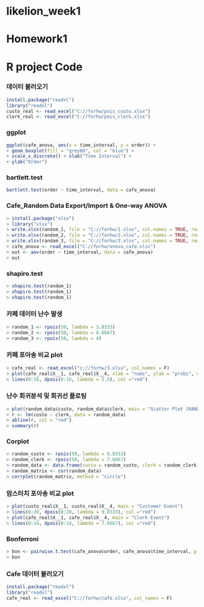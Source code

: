 # likelion_week1
# Homework1
# R project Code

### 데이터 불러오기
```r
install.package("readxl")
library("readxl")
custo_real <- read_excel("C://forhw/pois_custo.xlsx")
clerk_real <- read_excel("C://forhw/pois_clerk.xlsx")
```

### ggplot
```r
ggplot(cafe_anova, aes(x = time_interval, y = order)) + 
+ geom_boxplot(fill = "grey80", col = "blue") +
+ scale_x_discrete() + xlab("Time Interval") +
+ ylab("Order")
```

### bartlett.test
```r
bartlett.test(order ~ time_interval, data = cafe_anova)
```

### Cafe_Random Data Export/Import & One-way ANOVA
```r
> install.package("xlsx")
> library("xlsx")
> write.xlsx(random_1, file = "C://forhw/1.xlsx", col.names = TRUE, row.names = TRUE, append = FALSE)
> write.xlsx(random_2, file = "C://forhw/2.xlsx", col.names = TRUE, row.names = TRUE, append = FALSE)
> write.xlsx(random_3, file = "C://forhw/3.xlsx", col.names = TRUE, row.names = TRUE, append = FALSE)
> cafe_anova <- read_excel("C://forhw/anova_cafe.xlsx")
> out <- aov(order ~ time_interval, data = cafe_anova)
> out
```

### shapiro.test
```r
> shapiro.test(random_1)
> shapiro.test(random_1)
> shapiro.test(random_1)
```

### 카페 데이터 난수 발생
```r
> random_1 <- rpois(50, lambda = 3.8333)
> random_2 <- rpois(50, lambda = 8.6667)
> random_3 <- rpois(50, lambda = 4)
```

### 카페 포아송 비교 plot
```r
> cafe_real <- read_excel("c://forhw/3.xlsx", col_names = F)
> plot(cafe_real$X__1, cafe_real$X__4, xlab = "nums", ylab = "probs", main = "Cafe Order")
> lines(0:16, dpois(0:16, lambda = 5.5), col ="red")
```

### 난수 회귀분석 및 회귀선 플로팅
```r
> plot(random_data$custo, random_data$clerk, main = "Scatter Plot (RANDOM)", xlim = c(0,20), ylim = c(0,14))
> r <- lm(custo ~ clerk, data = random_data)
> abline(r, col = "red")
> summary(r)
```

### Corplot
```r
> random_custo <- rpois(50, lambda = 9.8333)
> random_clerk <- rpois(50, lambda = 7.6667)
> random_data <- data.frame(custo = random_custo, clerk = random_clerk)
> random_matrix <- cor(random_data)
> corrplot(random_matrix, method = "circle")
```

### 맘스터치 포아송 비교 plot
```r
> plot(custo_real$X__1, custo_real$X__4, main = "Customer Event")
> lines(0:20, dpois(0:20, lambda = 9.8333), col ="red")
> plot(cafe_real$X__1, cafe_real$X__4, main = "Clerk Event")
> lines(0:14, dpois(0:14, lambda = 7.6667), col ="red")
```
### Bonferroni
```r
> bon <- pairwise.t.test(cafe_anova$order, cafe_anova$time_interval, p.adjust = "bonferroni")
> bon
```

### Cafe 데이터 불러오기
```r
install.package("readxl")
library("readxl")
cafe_real <- read_excel("C://forhw/cafe.xlsx", col_names = F)
```
